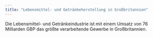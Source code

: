 ```yaml
---
title: "Lebensmittel- und Getränkeherstellung in Großbritannien"
---
```


Die Lebensmittel- und Getränkeindustrie ist mit einem Umsatz von 76 Milliarden GBP das größte verarbeitende Gewerbe in Großbritannien. 